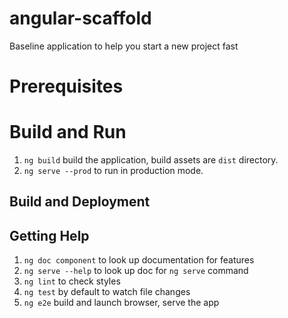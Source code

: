 # angular-scaffold
Baseline application to help you start a new project fast

# Prerequisites

# Build and Run

1. `ng build` build the application, build assets are `dist` directory.
1. `ng serve --prod` to run in production mode.

## Build and Deployment

## Getting Help

1. `ng doc component` to look up documentation for features
1. `ng serve --help` to look up doc for `ng serve` command
1. `ng lint` to check styles
1. `ng test` by default to watch file changes
1. `ng e2e` build and launch browser, serve the app
